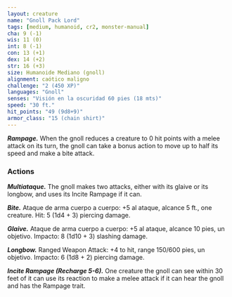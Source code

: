```yaml
---
layout: creature
name: "Gnoll Pack Lord"
tags: [medium, humanoid, cr2, monster-manual]
cha: 9 (-1)
wis: 11 (0)
int: 8 (-1)
con: 13 (+1)
dex: 14 (+2)
str: 16 (+3)
size: Humanoide Mediano (gnoll)
alignment: caótico maligno
challenge: "2 (450 XP)"
languages: "Gnoll"
senses: "Visión en la oscuridad 60 pies (18 mts)"
speed: "30 ft."
hit_points: "49 (9d8+9)"
armor_class: "15 (chain shirt)"
---
```


***Rampage.*** When the gnoll reduces a creature to 0 hit points with a melee attack on its turn, the gnoll can take a bonus action to move up to half its speed and make a bite attack.

### Actions

***Multiataque.*** The gnoll makes two attacks, either with its glaive or its longbow, and uses its Incite Rampage if it can.

***Bite.*** Ataque de arma cuerpo a cuerpo: +5 al ataque, alcance 5 ft., one creature. Hit: 5 (1d4 + 3) piercing damage.

***Glaive.*** Ataque de arma cuerpo a cuerpo: +5 al ataque, alcance 10 pies, un objetivo. Impacto: 8 (1d10 + 3) slashing damage.

***Longbow.*** Ranged Weapon Attack: +4 to hit, range 150/600 pies, un objetivo. Impacto: 6 (1d8 + 2) piercing damage.

***Incite Rampage (Recharge 5-6).*** One creature the gnoll can see within 30 feet of it can use its reaction to make a melee attack if it can hear the gnoll and has the Rampage trait.